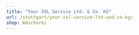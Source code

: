 ```yaml
---
title: "Your XXL Service Ltd. & Co. KG"
url: /stuttgart/your-xxl-service-ltd-und-co-kg/
shop: Wäscherei
---
```

